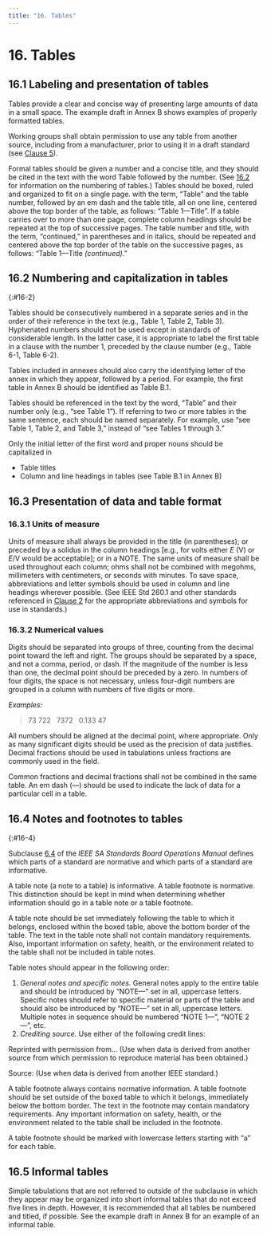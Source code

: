 ```yaml
---
title: "16. Tables"
---
```


# 16. Tables

## 16.1 Labeling and presentation of tables

Tables provide a clear and concise way of presenting large amounts of data in a small space. The example draft in Annex B shows examples of properly formatted tables.

Working groups shall obtain permission to use any table from another source, including from a manufacturer, prior to using it in a draft standard (see [Clause 5](05.html)).

Formal tables should be given a number and a concise title, and they should be cited in the text with the word Table followed by the number. (See [16.2](#16-2) for information on the numbering of tables.) Tables should be boxed, ruled and organized to fit on a single page. with the term, “Table” and the table number, followed by an em dash and the table title, all on one line, centered above the top border of the table, as follows: “Table 1—Title”. If a table carries over to more than one page, complete column headings should be repeated at the top of successive pages. The table number and title, with the term, “continued,” in parentheses and in italics, should be repeated and centered above the top border of the table on the successive pages, as follows: “Table 1—Title *(continued)*.”

## 16.2 Numbering and capitalization in tables
{:#16-2}

Tables should be consecutively numbered in a separate series and in the order of their reference in the text (e.g., Table 1, Table 2, Table 3). Hyphenated numbers should not be used except in standards of considerable length. In the latter case, it is appropriate to label the first table in a clause with the number 1, preceded by the clause number (e.g., Table 6-1, Table 6-2).

Tables included in annexes should also carry the identifying letter of the annex in which they appear, followed by a period. For example, the first table in Annex B should be identified as Table B.1.

Tables should be referenced in the text by the word, “Table” and their number only (e.g., “see Table 1”). If referring to two or more tables in the same sentence, each should be named separately. For example, use “see Table 1, Table 2, and Table 3,” instead of “see Tables 1 through 3.”

Only the initial letter of the first word and proper nouns should be capitalized in

* Table titles
* Column and line headings in tables (see Table B.1 in Annex B)

## 16.3 Presentation of data and table format

### 16.3.1 Units of measure

Units of measure shall always be provided in the title (in parentheses); or preceded by a solidus in the column headings [e.g., for volts either *E* (V) or *E*/V would be acceptable]; or in a NOTE. The same units of measure shall be used throughout each column; ohms shall not be combined with megohms, millimeters with centimeters, or seconds with minutes. To save space, abbreviations and letter symbols should be used in column and line headings wherever possible. (See IEEE Std 260.1 and other standards referenced in [Clause 2](02.html) for the appropriate abbreviations and symbols for use in standards.)

### 16.3.2 Numerical values

Digits should be separated into groups of three, counting from the decimal point toward the left and right. The groups should be separated by a space, and not a comma, period, or dash. If the magnitude of the number is less than one, the decimal point should be preceded by a zero. In numbers of four digits, the space is not necessary, unless four-digit numbers are grouped in a column with numbers of five digits or more.

*Examples:*

> 73&nbsp;722&nbsp;&nbsp;&nbsp;7372&nbsp;&nbsp;&nbsp;0.133&nbsp;47

All numbers should be aligned at the decimal point, where appropriate. Only as many significant digits should be used as the precision of data justifies. Decimal fractions should be used in tabulations unless fractions are commonly used in the field.

Common fractions and decimal fractions shall not be combined in the same table. An em dash (—) should be used to indicate the lack of data for a particular cell in a table.

## 16.4 Notes and footnotes to tables
{:#16-4}

Subclause [6.4](http://standards.ieee.org/develop/policies/opman/sect6.html) of the *IEEE SA Standards Board Operations Manual* defines which parts of a standard are normative and which parts of a standard are informative.

A table note (a note to a table) is informative. A table footnote is normative. This distinction should be kept in mind when determining whether information should go in a table note or a table footnote.

A table note should be set immediately following the table to which it belongs, enclosed within the boxed table, above the bottom border of the table. The text in the table note shall not contain mandatory requirements. Also, important information on safety, health, or the environment related to the table shall not be included in table notes.

Table notes should appear in the following order:

1. *General notes and specific notes.* General notes apply to the entire table and should be introduced by “NOTE—” set in all, uppercase letters. Specific notes should refer to specific material or parts of the table and should also be introduced by “NOTE—” set in all, uppercase letters. Multiple notes in sequence should be numbered “NOTE 1—”, “NOTE 2—”, etc.
2. *Crediting source.* Use either of the following credit lines:

  Reprinted with permission from… (Use when data is derived from another source from which permission to reproduce material has been obtained.)

  Source: (Use when data is derived from another IEEE standard.)

A table footnote always contains normative information. A table footnote should be set outside of the boxed table to which it belongs, immediately below the bottom border. The text in the footnote may contain mandatory requirements. Any important information on safety, health, or the environment related to the table shall be included in the footnote.

A table footnote should be marked with lowercase letters starting with “a” for each table.

## 16.5 Informal tables

Simple tabulations that are not referred to outside of the subclause in which they appear may be organized into short informal tables that do not exceed five lines in depth. However, it is recommended that all tables be numbered and titled, if possible. See the example draft in Annex B for an example of an informal table.